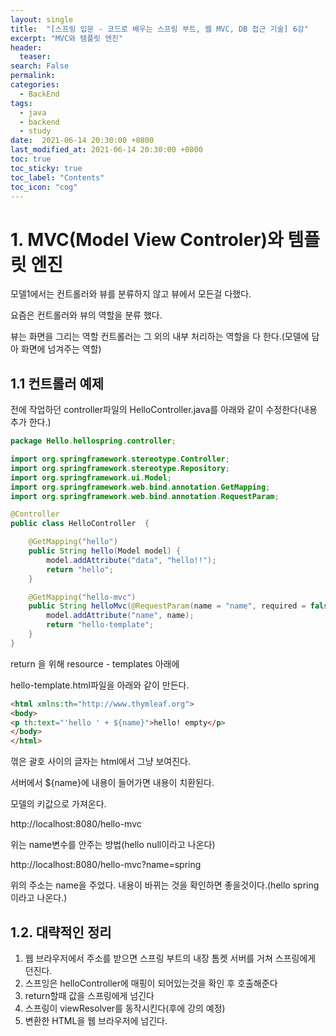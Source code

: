 ```yaml
---
layout: single
title:  "[스프링 입문 - 코드로 배우는 스프링 부트, 웹 MVC, DB 접근 기술] 6강"
excerpt: "MVC와 템플릿 엔진"
header:
  teaser: 
search: False
permalink:
categories: 
  - BackEnd
tags:
  - java
  - backend
  - study
date:  2021-06-14 20:30:00 +0800
last_modified_at: 2021-06-14 20:30:00 +0800
toc: true
toc_sticky: true
toc_label: "Contents"
toc_icon: "cog"
---
```


# 1. MVC(Model View Controler)와 템플릿 엔진

모델1에서는 컨트롤러와 뷰를 분류하지 않고 뷰에서 모든걸 다했다.

요즘은 컨트롤러와 뷰의 역할을 분류 했다.

뷰는 화면을 그리는 역할 컨트롤러는 그 외의 내부 처리하는 역할을 다 한다.(모델에 담아 화면에 넘겨주는 역할)

## 1.1 컨트롤러 예제

전에 작업하던 controller파일의 HelloController.java를 아래와 같이 수정한다(내용 추가 한다.)

```java
package Hello.hellospring.controller;

import org.springframework.stereotype.Controller;
import org.springframework.stereotype.Repository;
import org.springframework.ui.Model;
import org.springframework.web.bind.annotation.GetMapping;
import org.springframework.web.bind.annotation.RequestParam;

@Controller
public class HelloController  {

    @GetMapping("hello")
    public String hello(Model model) {
        model.addAttribute("data", "hello!!");
        return "hello";
    }

    @GetMapping("hello-mvc")
    public String helloMvc(@RequestParam(name = "name", required = false) String name, Model model) {
        model.addAttribute("name", name);
        return "hello-template";
    }
}
```

return 을 위해 resource - templates 아래에

hello-template.html파일을 아래와 같이 만든다.

```html
<html xmlns:th="http://www.thymleaf.org">
<body>
<p th:text="'hello ' + ${name}">hello! empty</p>
</body>
</html>
```

꺾은 괄호 사이의 글자는 html에서 그냥 보여진다.

서버에서 ${name}에 내용이 들어가면 내용이 치환된다.

모델의 키값으로 가져온다.

http://localhost:8080/hello-mvc

위는 name변수를 안주는 방법(hello null이라고 나온다)

http://localhost:8080/hello-mvc?name=spring

위의 주소는 name을 주었다. 내용이 바뀌는 것을 확인하면 좋을것이다.(hello spring이라고 나온다.)

## 1.2. 대략적인 정리

1. 웹 브라우저에서 주소를 받으면 스프링 부트의 내장 톰켓 서버를 거쳐 스프링에게 던진다.
2. 스프잉은 helloController에 매핑이 되어있는것을 확인 후 호출해준다
3. return할때 값을 스프링에게 넘긴다
4. 스프링이 viewResolver를 동작시킨다(후에 강의 예정)
5. 변환한 HTML을 웹 브라우저에 넘긴다.


